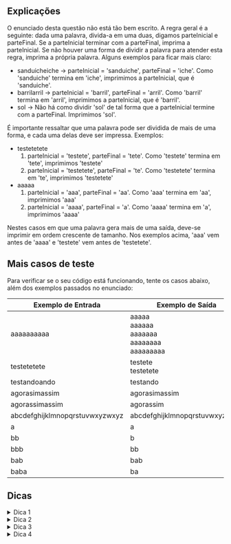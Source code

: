 ## Explicações
O enunciado desta questão não está tão bem escrito. A regra geral é a seguinte: dada uma palavra, divida-a em uma duas, digamos parteInicial e parteFinal. Se a parteInicial terminar com a parteFinal, imprima a parteInicial. Se não houver uma forma de dividir a palavra para atender esta regra, imprima a própria palavra.
Alguns exemplos para ficar mais claro:
- sanduicheiche -> parteInicial = 'sanduiche', parteFinal = 'iche'. Como 'sanduiche' termina em 'iche', imprimimos a parteInicial, que é 'sanduiche'.
- barrilarril -> parteInicial = 'barril', parteFinal = 'arril'. Como 'barril' termina em 'arril', imprimimos a parteInicial, que é 'barril'.
- sol -> Não há como dividir 'sol' de tal forma que a parteInicial termine com a parteFinal. Imprimimos 'sol'.

É importante ressaltar que uma palavra pode ser dividida de mais de uma forma, e cada uma delas deve ser impressa. Exemplos:
- testetetete
    1. parteInicial = 'testete', parteFinal = 'tete'. Como 'testete' termina em 'tete', imprimimos 'testete'
    1. parteInicial = 'testetete', parteFinal = 'te'. Como 'testetete' termina em 'te', imprimimos 'testetete'
- aaaaa
    1. parteInicial = 'aaa', parteFinal = 'aa'. Como 'aaa' termina em 'aa', imprimimos 'aaa'
    1. parteInicial = 'aaaa', parteFinal = 'a'. Como 'aaaa' termina em 'a', imprimimos 'aaaa'

Nestes casos em que uma palavra gera mais de uma saída, deve-se imprimir em ordem crescente de tamanho. Nos exemplos acima, 'aaa' vem antes de 'aaaa' e 'testete' vem antes de 'testetete'.

## Mais casos de teste
Para verificar se o seu código está funcionando, tente os casos abaixo, além dos exemplos passados no enunciado:

| Exemplo de Entrada | Exemplo de Saída|
| ---|--- |
|aaaaaaaaaa|aaaaa<br />aaaaaa<br />aaaaaaa<br />aaaaaaaa<br />aaaaaaaaa|
|testetetete|testete<br />testetete|
|testandoando|testando|
|agorasimassim|agorasimassim|
|agorassimassim|agorassim|
|abcdefghijklmnopqrstuvwxyzwxyz|abcdefghijklmnopqrstuvwxyzwxyz|
|a|a|
|bb|b|
|bbb|bb|
|bab|bab|
|baba|ba|

## Dicas
<details> 
  <summary>Dica 1</summary>
   Como você pode garantir que todas as formas de dividir a palavra em duas serão testadas?
</details>
<details> 
  <summary>Dica 2</summary>
   Ao invés de checar caractere a caractere para verificar se uma palavra termina com outra, tente utilizar o método endsWith
</details>
<details> 
  <summary>Dica 3</summary>
   Lembre de garantir que todas as saídas de uma palavra sejam impressas, e de que elas estejam em ordem crescente de tamanho. Isso significa que você não deve utilizar um break e deve percorrer a palavra do início ao fim, e não do fim ao início.
</details>
<details> 
  <summary>Dica 4</summary>
   Lembre de imprimir a própria palavra caso não encontre uma forma de dividir.
</details>
